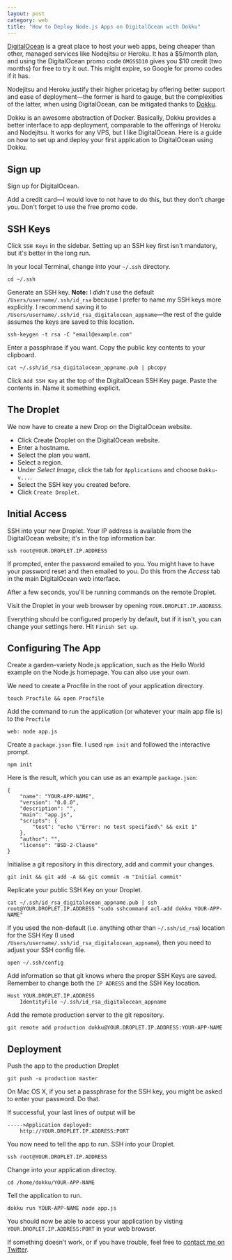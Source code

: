 ```yaml
---
layout: post
category: web
title: "How to Deploy Node.js Apps on DigitalOcean with Dokku"
---
```


[DigitalOcean](https://www.digitalocean.com) is a great place to host your web apps, being cheaper than other, managed services like Nodejitsu or Heroku. It has a $5/month plan, and using the DigitalOcean promo code `OMGSSD10` gives you $10 credit (two months) for free to try it out. This might expire, so Google for promo codes if it has.

Nodejitsu and Heroku justify their higher pricetag by offering better support and ease of deployment—the former is hard to gauge, but the complexities of the latter, when using DigitalOcean, can be mitigated thanks to [Dokku](https://github.com/progrium/dokku).

Dokku is an awesome abstraction of Docker. Basically, Dokku provides a better interface to app deployment, comparable to the offerings of Heroku and Nodejitsu. It works for any VPS, but I like DigitalOcean. Here is a guide on how to set up and deploy your first application to DigitalOcean using Dokku.


## Sign up

Sign up for DigitalOcean. 

Add a credit card—I would love to not have to do this, but they don't charge you. Don't forget to use the free promo code.

## SSH Keys

Click `SSH Keys` in the sidebar. Setting up an SSH key first isn't mandatory, but it's better in the long run.

In your local Terminal, change into your `~/.ssh` directory.

    cd ~/.ssh

Generate an SSH key. **Note:** I *didn't* use the default `/Users/username/.ssh/id_rsa` because I prefer to name my SSH keys more explicitly. I recommend saving it to `/Users/username/.ssh/id_rsa_digitalocean_appname`—the rest of the guide assumes the keys are saved to this location.

    ssh-keygen -t rsa -C "email@example.com"


Enter a passphrase if you want.
Copy the public key contents to your clipboard.

    cat ~/.ssh/id_rsa_digitalocean_appname.pub | pbcopy

Click `Add SSH Key` at the top of the DigitalOcean SSH Key page. Paste the contents in. Name it something explicit.

## The Droplet

We now have to create a new Drop on the DigitalOcean website.

- Click Create Droplet on the DigitalOcean website.
- Enter a hostname.
- Select the plan you want.
- Select a region.
- Under *Select Image*, click the tab for `Applications` and choose `Dokku-v...`.
- Select the SSH key you created before.
- Click `Create Droplet`.

## Initial Access

SSH into your new Droplet. Your IP address is available from the DigitalOcean website; it's in the top information bar.

    ssh root@YOUR.DROPLET.IP.ADDRESS

If prompted, enter the password emailed to you. You might have to have your password reset and then emailed to you. Do this from the *Access* tab in the main DigitalOcean web interface.

After a few seconds, you'll be running commands on the remote Droplet.

Visit the Droplet in your web browser by opening `YOUR.DROPLET.IP.ADDRESS`. 

Everything should be configured properly by default, but if it isn't, you can change your settings here. Hit `Finish Set up`.

## Configuring The App

Create a garden-variety Node.js application, such as the Hello World example on the Node.js homepage. You can also use your own.

We need to create a Procfile in the root of your application directory.

    touch Procfile && open Procfile

Add the command to run the application (or whatever your main app file is) to the `Procfile`

    web: node app.js

Create a `package.json` file. I used `npm init` and followed the interactive prompt.

    npm init

Here is the result, which you can use as an example `package.json`:

    {      
        "name": "YOUR-APP-NAME", 
        "version": "0.0.0",      
        "description": "",      
        "main": "app.js",      
        "scripts": {        
            "test": "echo \"Error: no test specified\" && exit 1"      
        },      
        "author": "",
        "license": "BSD-2-Clause" 
    }

Initialise a git repository in this directory, add and commit your changes.

    git init && git add -A && git commit -m "Initial commit"

Replicate your public SSH Key on your Droplet. 

    cat ~/.ssh/id_rsa_digitalocean_appname.pub | ssh root@YOUR.DROPLET.IP.ADDRESS "sudo sshcommand acl-add dokku YOUR-APP-NAME"

If you used the non-default (i.e. anything other than `~/.ssh/id_rsa`) location for the SSH Key (I used `/Users/username/.ssh/id_rsa_digitalocean_appname`), then you need to adjust your SSH config file.

    open ~/.ssh/config

Add information so that git knows where the proper SSH Keys are saved. Remember to change both the `IP ADRESS` and the SSH Key location.

    Host YOUR.DROPLET.IP.ADDRESS
        IdentityFile ~/.ssh/id_rsa_digitalocean_appname

Add the remote production server to the git repository. 

    git remote add production dokku@YOUR.DROPLET.IP.ADDRESS:YOUR-APP-NAME

## Deployment
Push the app to the production Droplet 

    git push -u production master

On Mac OS X, if you set a passphrase for the SSH key, you might be asked to enter your password. Do that.

If successful, your last lines of output will be 

    ----->Application deployed: 
        http://YOUR.DROPLET.IP.ADDRESS:PORT

You now need to tell the app to run. SSH into your Droplet.

    ssh root@YOUR.DROPLET.IP.ADDRESS

Change into your application directoy.

    cd /home/dokku/YOUR-APP-NAME

Tell the application to run.

    dokku run YOUR-APP-NAME node app.js

You should now be able to access your application by visting `YOUR.DROPLET.IP.ADDRESS:PORT` in your web browser.

If something doesn't work, or if you have trouble, feel free to [contact me on Twitter](http://twitter.com/_matthewpalmer).

